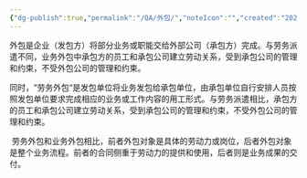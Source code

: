 ```yaml
---
{"dg-publish":true,"permalink":"/QA/外包/","noteIcon":"","created":"2025-03-28T12:51:30.255+08:00"}
---
```



外包是企业（发包方）将部分业务或职能交给外部公司（承包方）完成。与劳务派遣不同，业务外包中承包方的员工和承包公司建立劳动关系，受到承包公司的管理和约束，不受外包公司的管理和约束。     

同时，“劳务外包“是发包单位将业务发包给承包单位，由承包单位自行安排人员按照发包单位要求完成相应的业务或工作内容的用工形式。与劳务派遣相比，承包方的员工和承包公司建立劳动关系，受到承包公司的管理和约束，不受外包公司的管理和约束。    

 劳务外包和业务外包相比，前者外包对象是具体的劳动力或岗位，后者外包对象是整个业务流程。前者的合同侧重于劳动力的提供和使用，后者则是业务成果的交付。